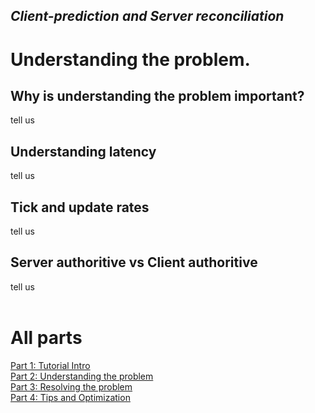 ## *Client-prediction and Server reconciliation*

# Understanding the problem.

## Why is understanding the problem important?
tell us

## Understanding latency
tell us

## Tick and update rates
tell us

## Server authoritive vs Client authoritive
tell us
<br> <br>
# All parts
[Part 1: Tutorial Intro](Part_1.md)  <br>
[Part 2: Understanding the problem](Part_2.md)  <br>
[Part 3: Resolving the problem](Part_3.md)  <br>
[Part 4: Tips and Optimization](Part_4.md)
